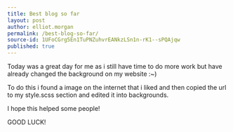 ```yaml
---
title: Best blog so far
layout: post
author: elliot.morgan
permalink: /best-blog-so-far/
source-id: 1UFoCGrg5En1TuPNZuhvrEANkzLSn1n-rK1--sPQAjqw
published: true
---
```

Today was a great day for me as i still have time to do more work but have already changed the background on my website :~)

To do this i found a image on the internet that i liked and then copied the url to my style.scss section and edited it into backgrounds.

I hope this helped some people! 

GOOD LUCK!



